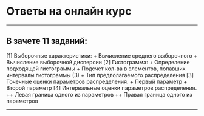 # Ответы на онлайн курс

---------
## В зачете 11 заданий:
  
[1] Выборочные характеристики:
    + Вычисление среднего выборочного
    + Вычисление выборочной дисперсии
[2] Гистограмма:
    + Определение подходящей гистограммы
    + Подсчет кол-ва в элементов, попавших интервалы гистограммы (3)
    + Тип предполагаемого распределения
[3] Точечные оценки параметров распределения.
    + Первый параметр
    + Второй параметр
[4] Интервальные оценки параметров распределения.
    ++ Левая граница одного из параметров
    ++ Правая граница одного из параметров
    
---------
